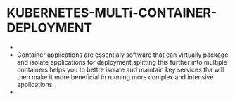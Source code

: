 # KUBERNETES-MULTi-CONTAINER-DEPLOYMENT
+ 
+ Container applications are essentialy software that can virtually package and isolate applications for deployment,splitting this further into multiple containers helps you to bettre isolate and maintain key services tha will then make it more beneficial in running more complex and intensive applications.
+
